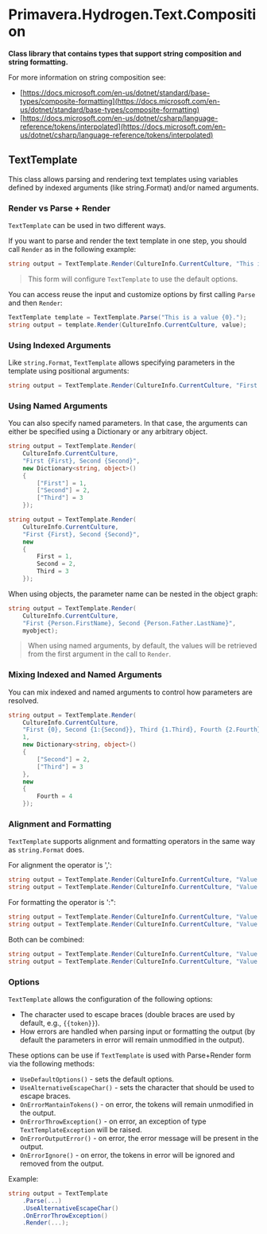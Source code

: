 # Primavera.Hydrogen.Text.Composition

**Class library that contains types that support string composition and string formatting.**

For more information on string composition see:

- [https://docs.microsoft.com/en-us/dotnet/standard/base-types/composite-formatting](https://docs.microsoft.com/en-us/dotnet/standard/base-types/composite-formatting)
- [https://docs.microsoft.com/en-us/dotnet/csharp/language-reference/tokens/interpolated](https://docs.microsoft.com/en-us/dotnet/csharp/language-reference/tokens/interpolated)

## TextTemplate

This class allows parsing and rendering text templates using variables defined by indexed arguments (like string.Format) and/or named arguments.

### Render vs Parse + Render

`TextTemplate` can be used in two different ways.

If you want to parse and render the text template in one step, you should call `Render` as in the following example:

```csharp
string output = TextTemplate.Render(CultureInfo.CurrentCulture, "This is a value {0}.", value);
```

> This form will configure `TextTemplate` to use the default options.

You can access reuse the input and customize options by first calling `Parse` and then `Render`:

```csharp
TextTemplate template = TextTemplate.Parse("This is a value {0}.");
string output = template.Render(CultureInfo.CurrentCulture, value);
```

### Using Indexed Arguments

Like `string.Format`, `TextTemplate` allows specifying parameters in the template using positional arguments:

```csharp
string output = TextTemplate.Render(CultureInfo.CurrentCulture, "First {0}, Second {1}, First again {0}", value1, value2);
```

### Using Named Arguments

You can also specify named parameters. In that case, the arguments can either be specified using a Dictionary or any arbitrary object.

```csharp
string output = TextTemplate.Render(
    CultureInfo.CurrentCulture,
    "First {First}, Second {Second}",
    new Dictionary<string, object>()
    {
        ["First"] = 1,
        ["Second"] = 2,
        ["Third"] = 3
    });

string output = TextTemplate.Render(
    CultureInfo.CurrentCulture,
    "First {First}, Second {Second}",
    new
    {
        First = 1,
        Second = 2,
        Third = 3
    });
```

When using objects, the parameter name can be nested in the object graph:

```csharp
string output = TextTemplate.Render(
    CultureInfo.CurrentCulture,
    "First {Person.FirstName}, Second {Person.Father.LastName}",
    myobject);
```

> When using named arguments, by default, the values will be retrieved from the first
argument in the call to `Render`.

### Mixing Indexed and Named Arguments

You can mix indexed and named arguments to control how parameters are resolved.

```csharp
string output = TextTemplate.Render(
    CultureInfo.CurrentCulture,
    "First {0}, Second {1:{Second}}, Third {1.Third}, Fourth {2.Fourth}",
    1,
    new Dictionary<string, object>()
    {
        ["Second"] = 2,
        ["Third"] = 3
    },
    new
    {
        Fourth = 4
    });
```

### Alignment and Formatting

`TextTemplate` supports alignment and formatting operators in the same way as `string.Format` does.

For alignment the operator is ',':

```csharp
string output = TextTemplate.Render(CultureInfo.CurrentCulture, "Value: {0,10}", value);
string output = TextTemplate.Render(CultureInfo.CurrentCulture, "Value: {Value,10}", new { Value = 10 });
```

For formatting the operator is ':":

```csharp
string output = TextTemplate.Render(CultureInfo.CurrentCulture, "Value: {0:t}", DateTime.Now);
string output = TextTemplate.Render(CultureInfo.CurrentCulture, "Value: {Value:t}", new { Value = DateTime.Now });
```

Both can be combined:

```csharp
string output = TextTemplate.Render(CultureInfo.CurrentCulture, "Value: {0,10:t}", DateTime.Now);
string output = TextTemplate.Render(CultureInfo.CurrentCulture, "Value: {Value,10:t}", new { Value = DateTime.Now });
```

### Options

`TextTemplate` allows the configuration of the following options:

- The character used to escape braces (double braces are used by default, e.g., `{{token}}`).
- How errors are handled when parsing input or formatting the output (by default the parameters in error will remain unmodified in the output).

These options can be use if `TextTemplate` is used with Parse+Render form via the following methods:

- `UseDefaultOptions()` - sets the default options.
- `UseAlternativeEscapeChar()` - sets the character that should be used to escape braces.
- `OnErrorMantainTokens()` - on error, the tokens will remain unmodified in the output.
- `OnErrorThrowException()` - on error, an exception of type `TextTemplateException` will be raised.
- `OnErrorOutputError()` - on error, the error message will be present in the output.
- `OnErrorIgnore()` - on error, the tokens in error will be ignored and removed from the output.

Example:

```csharp
string output = TextTemplate
    .Parse(...)
    .UseAlternativeEscapeChar()
    .OnErrorThrowException()
    .Render(...);
```
